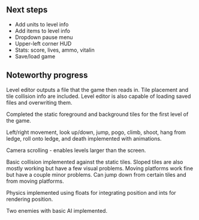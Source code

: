 <h2>Next steps</h2>

<ul>
    <li>Add units to level info</li>
    <li>Add items to level info</li>
    <li>Dropdown pause menu</li>
    <li>Upper-left corner HUD</li>
    <li>Stats: score, lives, ammo, vitalin</li>
    <li>Save/load game</li>
</ul>

<h2>Noteworthy progress</h2>

Level editor outputs a file that the game then reads in. Tile placement and tile collision info are included.
Level editor is also capable of loading saved files and overwriting them.

Completed the static foreground and background tiles for the first level of the game.

Left/right movement, look up/down, jump, pogo, climb, shoot, hang from ledge, roll onto ledge, and death implemented with animations.

Camera scrolling - enables levels larger than the screen.

Basic collision implemented against the static tiles. Sloped tiles are also
mostly working but have a few visual problems. Moving platforms work fine but
have a couple minor problems. Can jump down from certain tiles and from moving
platforms.

Physics implemented using floats for integrating position and ints for rendering position.

Two enemies with basic AI implemented.
